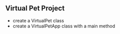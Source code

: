 ## Virtual Pet Project
- create a VirtualPet class
- create a VirtualPetApp class with a main method
